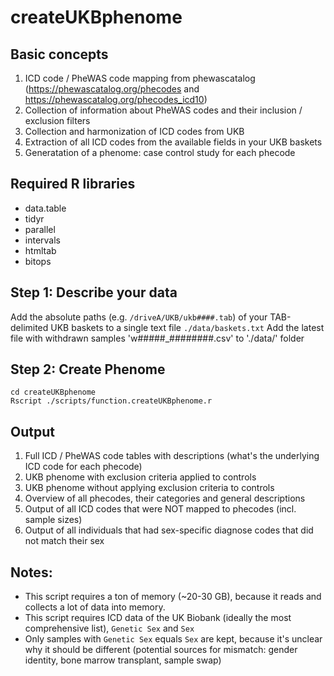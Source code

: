 # createUKBphenome

## Basic concepts
1. ICD code / PheWAS code mapping from phewascatalog (https://phewascatalog.org/phecodes and https://phewascatalog.org/phecodes_icd10)  
2. Collection of information about PheWAS codes and their inclusion / exclusion filters  
3. Collection and harmonization of ICD codes from UKB
4. Extraction of all ICD codes from the available fields in your UKB baskets  
5. Generatation of a phenome: case control study for each phecode

## Required R libraries
- data.table
- tidyr
- parallel
- intervals
- htmltab
- bitops

## Step 1: Describe your data
Add the absolute paths (e.g. `/driveA/UKB/ukb####.tab`) of your TAB-delimited UKB baskets to a single text file `./data/baskets.txt`
Add the latest file with withdrawn samples 'w#####_########.csv' to './data/' folder

## Step 2: Create Phenome
`cd createUKBphenome`  
`Rscript ./scripts/function.createUKBphenome.r`

## Output
1. Full ICD / PheWAS code tables with descriptions (what's the underlying ICD code for each phecode)
2. UKB phenome with exclusion criteria applied to controls 
3. UKB phenome without applying exclusion criteria to controls
4. Overview of all phecodes, their categories and general descriptions
5. Output of all ICD codes that were NOT mapped to phecodes (incl. sample sizes)
6. Output of all individuals that had sex-specific diagnose codes that did not match their sex

## Notes:
- This script requires a ton of memory (~20-30 GB), because it reads and collects a lot of data into memory.
- This script requires ICD data of the UK Biobank (ideally the most comprehensive list), `Genetic Sex` and `Sex`
- Only samples with `Genetic Sex` equals `Sex` are kept, because it's unclear why it should be different (potential sources for mismatch: gender identity, bone marrow transplant, sample swap)
